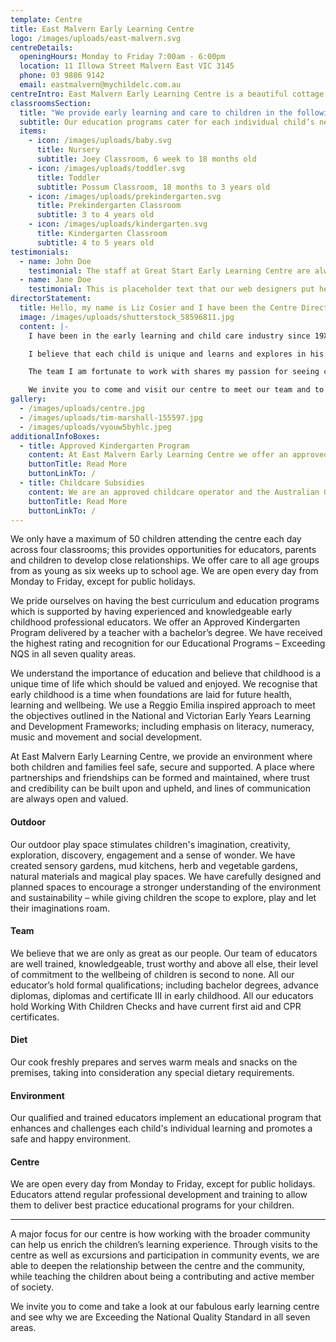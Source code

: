 ```yaml
---
template: Centre
title: East Malvern Early Learning Centre
logo: /images/uploads/east-malvern.svg
centreDetails:
  openingHours: Monday to Friday 7:00am - 6:00pm
  location: 11 Illowa Street Malvern East VIC 3145
  phone: 03 9886 9142 
  email: eastmalvern@mychildelc.com.au
centreIntro: East Malvern Early Learning Centre is a beautiful cottage with lots of charm and character. We are in the Malvern East community, close to buses and Darlington Train Station
classroomsSection:
  title: "We provide early learning and care to children in the following classrooms:"
  subtitle: Our education programs cater for each individual child’s needs.
  items:
    - icon: /images/uploads/baby.svg
      title: Nursery
      subtitle: Joey Classroom, 6 week to 18 months old
    - icon: /images/uploads/toddler.svg
      title: Toddler
      subtitle: Possum Classroom, 18 months to 3 years old
    - icon: /images/uploads/prekindergarten.svg
      title: Prekindergarten Classroom
      subtitle: 3 to 4 years old
    - icon: /images/uploads/kindergarten.svg
      title: Kindergarten Classroom
      subtitle: 4 to 5 years old
testimonials:
  - name: John Doe
    testimonial: The staff at Great Start Early Learning Centre are always amazing and very welcoming. They try and make you feel as comfortable as possible when you are dropping your child off for the first time. Noah loves having kids his own age to play with and all the activities he can do outside.
  - name: Jane Doe
    testimonial: This is placeholder text that our web designers put here to make sure words appear properly on your website. This text is going to be replaced once the website is completed. You are currently reading text that is written in English, not any other language. Be careful not to waste too much time reading placeholder text! This text isn’t going to remain here because it doesn't pertain to the website.
directorStatement:
  title: Hello, my name is Liz Cosier and I have been the Centre Director and Nominated Supervisor at East Malvern Early Learning Centre since XXXX (Year).
  image: /images/uploads/shutterstock_58596811.jpg
  content: |-
    I have been in the early learning and child care industry since 19XX and I have an Advanced Diploma in Early Childhood Education. I am very passionate about the Reggio Emilia Approach. We tailor our curriculum to encourage learning and lay down strong foundations which are so vital in the early years. Our curriculum is designed to address the children’s interests and to develop their skills. Our programming format is unique and is designed to address key learning areas including social skills, language, maths, investigation, creative pursuits, fine and gross motor skills, sensory experiences, cultural experiences and environmental understanding. In addition to this it addresses the Outcomes as outlined in the Early Years Learning Frameworks.

    I believe that each child is unique and learns and explores in his or her own way. Therefore, we encourage building on their own interests and strengths through scaffolding, mentoring and facilitating their learning and development. I believe that our centre truly captivates this and we ignite the endless possibilities of  learning by embracing challenges and rejoicing in accomplishments through our various spaces, open-ended resources and our vibrant atmosphere.

    The team I am fortunate to work with shares my passion for seeing children meet their potential. They are dedicated, professional, experienced and highly qualified.

    We invite you to come and visit our centre to meet our team and to see for yourself our commitment to your child’s early learning journey.
gallery:
  - /images/uploads/centre.jpg
  - /images/uploads/tim-marshall-155597.jpg
  - /images/uploads/vyouw5byhlc.jpeg
additionalInfoBoxes:
  - title: Approved Kindergarten Program
    content: At East Malvern Early Learning Centre we offer an approved kindergarten program within our long day care program. Our kindergarten teachers are university qualified and provided a play-based emergent curriculum that supports your child in learning school readiness skills.
    buttonTitle: Read More
    buttonLinkTo: /
  - title: Childcare Subsidies
    content: We are an approved childcare operator and the Australian Government provides financial assistance to eligible families to help cover the cost of childcare. The childcare subsidies help eligible families reduce their weekly payments and make childcare more affordable. To find out more information about childcare subsidies, please contact the Family Assistant Office on 13 61 50 or see their website.
    buttonTitle: Read More
    buttonLinkTo: /
---
```


We only have a maximum of 50 children attending the centre each day across four classrooms; this provides opportunities for educators, parents and children to develop close relationships. We offer care to all age groups from as young as six weeks up to school age. We are open every day from Monday to Friday, except for public holidays.

We pride ourselves on having the best curriculum and education programs which is supported by having experienced and knowledgeable early childhood professional educators. We offer an Approved Kindergarten Program delivered by a teacher with a bachelor’s degree. We have received the highest rating and recognition for our Educational Programs – Exceeding NQS in all seven quality areas.

We understand the importance of education and believe that childhood is a unique time of life which should be valued and enjoyed. We recognise that early childhood is a time when foundations are laid for future health, learning and wellbeing. We use a Reggio Emilia inspired approach to meet the objectives outlined in the National and Victorian Early Years Learning and Development Frameworks; including emphasis on literacy, numeracy, music and movement and social development.

At East Malvern Early Learning Centre, we provide an environment where both children and families feel safe, secure and supported. A place where partnerships and friendships can be formed and maintained, where trust and credibility can be built upon and upheld, and lines of communication are always open and valued.

#### Outdoor

Our outdoor play space stimulates children's imagination, creativity, exploration, discovery, engagement and a sense of wonder. We have created sensory gardens, mud kitchens, herb and vegetable gardens, natural materials and magical play spaces. We have carefully designed and planned spaces to encourage a stronger understanding of the environment and sustainability – while giving children the scope to explore, play and let their imaginations roam.

#### Team

We believe that we are only as great as our people. Our team of educators are well trained, knowledgeable, trust worthy and above all else, their level of commitment to the wellbeing of children is second to none. All our educator’s hold formal qualifications; including bachelor degrees, advance diplomas, diplomas and certificate III in early childhood. All our educators hold Working With Children Checks and have current first aid and CPR certificates.

#### Diet

Our cook freshly prepares and serves warm meals and snacks on the premises, taking into consideration any special dietary requirements.

#### Environment

Our qualified and trained educators implement an educational program that enhances and challenges each child's individual learning and promotes a safe and happy environment.

#### Centre

We are open every day from Monday to Friday, except for public holidays. Educators attend regular professional development and training to allow them to deliver best practice educational programs for your children.

---

A major focus for our centre is how working with the broader community can help us enrich the children’s learning experience. Through visits to the centre as well as excursions and participation in community events, we are able to deepen the relationship between the centre and the community, while teaching the children about being a contributing and active member of society.

We invite you to come and take a look at our fabulous early learning centre and see why we are Exceeding the National Quality Standard in all seven areas.
